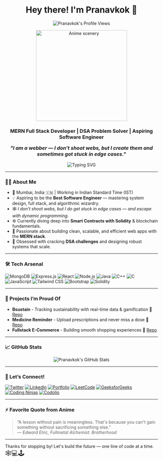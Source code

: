<h1 align="center">Hey there! I'm Pranavkok 👋</h1>

<p align="center">
  <img src="https://komarev.com/ghpvc/?username=Pranavkok&label=Profile%20views&color=0e75b6&style=flat" alt="Pranavkok's Profile Views"/>
</p>

<p align="center">
  <img src="https://media.tenor.com/FbIEm5UJ28sAAAAm/spiderman-tom-holland.webp" width="300" alt="Anime scenery"/>
</p>


<h3 align="center">
  MERN Full Stack Developer | DSA Problem Solver | Aspiring Software Engineer<br/> 
  
  <em>"I am a webber — I don’t shoot webs, but I create them and sometimes got stuck in edge cases."</em>
</h3>

<p align="center">
  <img src="https://readme-typing-svg.demolab.com?font=Fira+Code&size=24&duration=2500&pause=1000&center=true&vCenter=true&width=600&lines=Devloping+Websites...;Solving+Complex+DSA+Problems...;Designing+Systems..;Building+Better+Me" alt="Typing SVG" />
</p>

---

### 👨‍💻 About Me

- 📍 Mumbai, India 🇮🇳 | Working in Indian Standard Time (IST)
- 💡 Aspiring to be the **Best Software Engineer** — mastering system design, full stack, and algorithmic wizardry.
- 🕸️ *I don’t shoot webs, but I do get stuck in edge cases — and escape with dynamic programming.*
- ⚙️ Currently diving deep into **Smart Contracts with Solidity** & blockchain fundamentals.
- 🚀 Passionate about building clean, scalable, and efficient web apps with the **MERN stack**.
- 🎯 Obsessed with cracking **DSA challenges** and designing robust systems that scale.

---

### 🛠️ Tech Arsenal

![MongoDB](https://img.shields.io/badge/MongoDB-4EA94B?style=for-the-badge&logo=mongodb&logoColor=white)
![Express.js](https://img.shields.io/badge/Express.js-000000?style=for-the-badge&logo=express&logoColor=white)
![React](https://img.shields.io/badge/React-61DAFB?style=for-the-badge&logo=react&logoColor=black)
![Node.js](https://img.shields.io/badge/Node.js-339933?style=for-the-badge&logo=nodedotjs&logoColor=white)
![Java](https://img.shields.io/badge/Java-ED8B00?style=for-the-badge&logo=java&logoColor=white)
![C++](https://img.shields.io/badge/C++-00599C?style=for-the-badge&logo=c%2B%2B&logoColor=white)
![C](https://img.shields.io/badge/C-00599C?style=for-the-badge&logo=c&logoColor=white)
![JavaScript](https://img.shields.io/badge/JavaScript-F7DF1E?style=for-the-badge&logo=javascript&logoColor=black)
![Tailwind CSS](https://img.shields.io/badge/Tailwind_CSS-38B2AC?style=for-the-badge&logo=tailwind-css&logoColor=white)
![Bootstrap](https://img.shields.io/badge/Bootstrap-563D7C?style=for-the-badge&logo=bootstrap&logoColor=white)
![Solidity](https://img.shields.io/badge/Solidity-363636?style=for-the-badge&logo=solidity&logoColor=white)

---

### 🚀 Projects I’m Proud Of

- **Bsustain** - Tracking sustainability with real-time data & gamification 🌱 [Repo](https://github.com/Pranavkok/B-Sustain-Natural-Resource-Tracker-)
- **Medicine Reminder** - Upload prescriptions and never miss a dose 💊 [Repo](https://github.com/Pranavkok/MedReminder)
- **Fullstack E-Commerce** - Building smooth shopping experiences 🛒 [Repo](https://github.com/Pranavkok/E-Commerce)

---

### 📈 GitHub Stats

<p align="center">
  <img src="https://github-readme-stats.vercel.app/api?username=Pranavkok&show_icons=true&theme=radical" alt="Pranavkok's GitHub Stats" />
</p>

---

### 🤝 Let’s Connect!

[![Twitter](https://img.shields.io/badge/Twitter-OkProfessor8854-1DA1F2?style=for-the-badge&logo=twitter&logoColor=white)](https://x.com/OkProfessor8854)
[![LinkedIn](https://img.shields.io/badge/LinkedIn-Pranav%20Kokate-0077B5?style=for-the-badge&logo=linkedin&logoColor=white)](https://www.linkedin.com/in/pranav-kokate-08a93a337/)
[![Portfolio](https://img.shields.io/badge/Portfolio-Pranavkok.netlify.app-FF5722?style=for-the-badge&logo=google-chrome&logoColor=white)](https://pranavkok.netlify.app/)
[![LeetCode](https://img.shields.io/badge/LeetCode-PranavKok15-FFA116?style=for-the-badge&logo=leetcode&logoColor=white)](https://leetcode.com/u/PranavKok15/)
[![GeeksforGeeks](https://img.shields.io/badge/GeeksforGeeks-Pranavktwbp-0F9D58?style=for-the-badge&logo=geeksforgeeks&logoColor=white)](https://www.geeksforgeeks.org/user/pranavktwbp/)
[![Coding Ninjas](https://img.shields.io/badge/Coding%20Ninjas-PranavKok-FF5722?style=for-the-badge&logo=codeforces&logoColor=white)](https://www.naukri.com/code360/profile/PranavKok)
[![Codolio](https://img.shields.io/badge/Codolio-Con-2C3E50?style=for-the-badge&logo=github&logoColor=white)](https://codolio.com/profile/Con)

---

### ⚡ Favorite Quote from Anime

> “A lesson without pain is meaningless. That's because you can't gain something without sacrificing something else.”  
> — *Edward Elric, Fullmetal Alchemist: Brotherhood*

---

Thanks for stopping by! Let's build the future — one line of code at a time.  
<span style="font-size: 1.5em;">🕸️💻🕹️</span>
